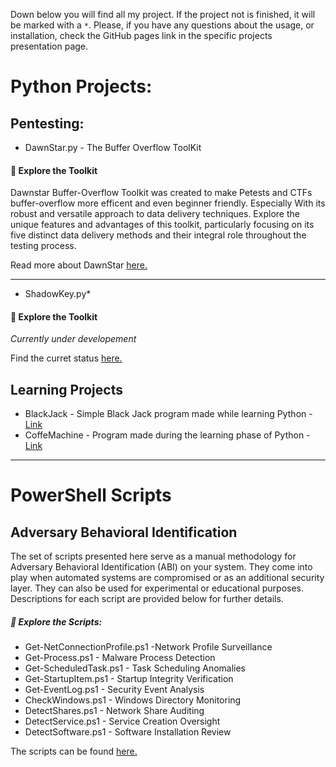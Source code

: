 
Down below you will find all my project. If the project not is finished, it will be marked with a `*`.
Please, if you have any questions about the usage, or installation, check the GitHub pages link in the specific projects presentation page.

# Python Projects: 

## Pentesting:

- DawnStar.py - The Buffer Overflow ToolKit

#### 🚀 **Explore the Toolkit**

Dawnstar Buffer-Overflow Toolkit was created to make Petests and CTFs buffer-overflow more efficent and even beginner friendly. Especially With its robust and versatile approach to data delivery techniques. Explore the unique features and advantages of this toolkit, particularly focusing on its five distinct data delivery methods and their integral role throughout the testing process.

Read more about DawnStar [here.](/pages/dawnbreaker)

-----------------

- ShadowKey.py*

#### 🚀 **Explore the Toolkit**

*Currently under developement*

Find the curret status [here.]([url](https://github.com/hhkolberg/ShadowKey/tree/main))

## Learning Projects
- BlackJack - Simple Black Jack program made while learning Python - [Link]([url](https://github.com/hhkolberg/Python_Projects/blob/main/Black_Jack.py))
- CoffeMachine - Program made during the learning phase of Python - [Link]([url](https://github.com/hhkolberg/Python_Projects/blob/main/CoffeMachine.py))

-----------------
# PowerShell Scripts

## Adversary Behavioral Identification

The set of scripts presented here serve as a manual methodology for Adversary Behavioral Identification (ABI) on your system. They come into play when automated systems are compromised or as an additional security layer. They can also be used for experimental or educational purposes. Descriptions for each script are provided below for further details.

##### 🔎 **Explore the Scripts:**

- Get-NetConnectionProfile.ps1 -Network Profile Surveillance
- Get-Process.ps1 - Malware Process Detection
- Get-ScheduledTask.ps1 - Task Scheduling Anomalies
- Get-StartupItem.ps1 - Startup Integrity Verification
- Get-EventLog.ps1 - Security Event Analysis
- CheckWindows.ps1 - Windows Directory Monitoring
- DetectShares.ps1 - Network Share Auditing
- DetectService.ps1 - Service Creation Oversight
- DetectSoftware.ps1 - Software Installation Review

The scripts can be found [here.](https://github.com/hhkolberg/Powershell-Cyber-Sec-Adversary-Behavioral-Identification)



